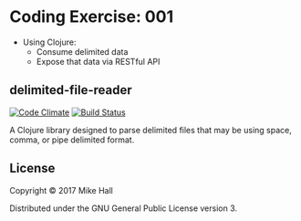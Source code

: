 # Coding Exercise: 001

- Using Clojure:
  - Consume delimited data
  - Expose that data via RESTful API

## delimited-file-reader

[![Code Climate](https://codeclimate.com/github/just3ws/coding-exercise-001/badges/gpa.svg)](https://codeclimate.com/github/just3ws/coding-exercise-001)
[![Build Status](https://travis-ci.org/just3ws/coding-exercise-001.svg?branch=master)](https://travis-ci.org/just3ws/coding-exercise-001)

A Clojure library designed to parse delimited files that may be using space,
comma, or pipe delimited format.

## License

Copyright © 2017 Mike Hall

Distributed under the GNU General Public License version 3.
